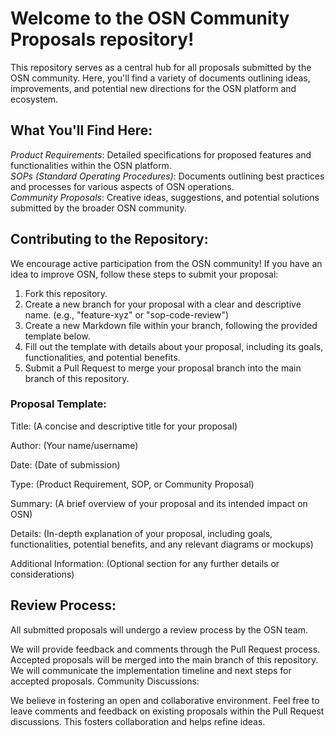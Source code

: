# Welcome to the OSN Community Proposals repository!

This repository serves as a central hub for all proposals submitted by the OSN community.  Here, you'll find a variety of documents outlining ideas, improvements, and potential new directions for the OSN platform and ecosystem.

## What You'll Find Here:

*Product Requirements*: Detailed specifications for proposed features and functionalities within the OSN platform.  
*SOPs (Standard Operating Procedures)*: Documents outlining best practices and processes for various aspects of OSN operations.  
*Community Proposals*: Creative ideas, suggestions, and potential solutions submitted by the broader OSN community.  


## Contributing to the Repository:

We encourage active participation from the OSN community! If you have an idea to improve OSN, follow these steps to submit your proposal:

1. Fork this repository.  
2. Create a new branch for your proposal with a clear and descriptive name. (e.g., "feature-xyz" or "sop-code-review")  
3. Create a new Markdown file within your branch, following the provided template below.  
4. Fill out the template with details about your proposal, including its goals, functionalities, and potential benefits.  
5. Submit a Pull Request to merge your proposal branch into the main branch of this repository.  
  
  
### Proposal Template:

Title: (A concise and descriptive title for your proposal)

Author: (Your name/username)

Date: (Date of submission)

Type: (Product Requirement, SOP, or Community Proposal)

Summary: (A brief overview of your proposal and its intended impact on OSN)

Details: (In-depth explanation of your proposal, including goals, functionalities, potential benefits, and any relevant diagrams or mockups)

Additional Information: (Optional section for any further details or considerations)

## Review Process:

All submitted proposals will undergo a review process by the OSN team.

We will provide feedback and comments through the Pull Request process.
Accepted proposals will be merged into the main branch of this repository.
We will communicate the implementation timeline and next steps for accepted proposals.
Community Discussions:

We believe in fostering an open and collaborative environment. Feel free to leave comments and feedback on existing proposals within the Pull Request discussions. This fosters collaboration and helps refine ideas.

